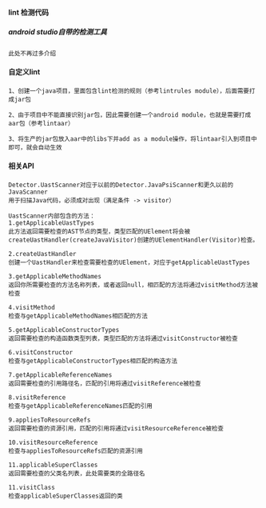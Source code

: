 #### lint 检测代码

##### android studio自带的检测工具

    此处不再过多介绍
    

#### 自定义lint

    1、创建一个java项目，里面包含lint检测的规则（参考lintrules module），后面需要打成jar包
    
    2、由于项目中不能直接识别jar包，因此需要创建一个android module，也就是需要打成aar包（参考lintaar）
    
    3、将生产的jar包放入aar中的libs下并add as a module操作，将lintaar引入到项目中即可，就会自动生效
    
    
    
    
#### 相关API

    Detector.UastScanner对应于以前的Detector.JavaPsiScanner和更久以前的JavaScanner
    用于扫描Java代码，必须成对出现（满足条件 -> visitor）
    
    UastScanner内部包含的方法：
    1.getApplicableUastTypes
    此方法返回需要检查的AST节点的类型，类型匹配的UElement将会被createUastHandler(createJavaVisitor)创建的UElementHandler(Visitor)检查。
    
    2.createUastHandler
    创建一个UastHandler来检查需要检查的UElement，对应于getApplicableUastTypes
    
    3.getApplicableMethodNames
    返回你所需要检查的方法名称列表，或者返回null，相匹配的方法将通过visitMethod方法被检查
    
    4.visitMethod
    检查与getApplicableMethodNames相匹配的方法
    
    5.getApplicableConstructorTypes
    返回需要检查的构造函数类型列表，类型匹配的方法将通过visitConstructor被检查
    
    6.visitConstructor
    检查与getApplicableConstructorTypes相匹配的构造方法
    
    7.getApplicableReferenceNames
    返回需要检查的引用路径名，匹配的引用将通过visitReference被检查
    
    8.visitReference
    检查与getApplicableReferenceNames匹配的引用
    
    9.appliesToResourceRefs
    返回需要检查的资源引用，匹配的引用将通过visitResourceReference被检查
    
    10.visitResourceReference
    检查与appliesToResourceRefs匹配的资源引用
    
    11.applicableSuperClasses
    返回需要检查的父类名列表，此处需要类的全路径名
    
    11.visitClass
    检查applicableSuperClasses返回的类
